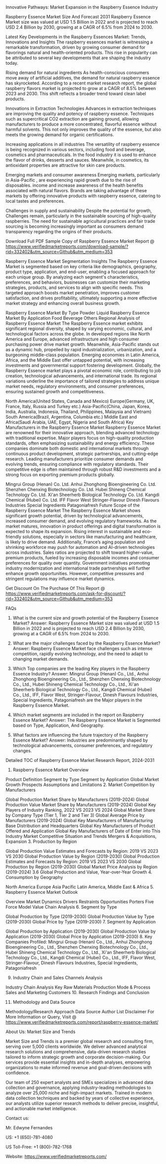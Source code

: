 Innovative Pathways: Market Expansion in the Raspberry Essence Industry


Raspberry Essence Market Size And Forecast 2031
Raspberry Essence Market size was valued at USD 1.5 Billion in 2022 and is projected to reach USD 2.4 Billion by 2030, growing at a CAGR of 6.5% from 2024 to 2030.

Latest Key Developments in the Raspberry Essences Market: Trends, Innovations and Insights
The raspberry essences market is witnessing a remarkable transformation, driven by growing consumer demand for flavorings natural and health-oriented products. This rise in popularity can be attributed to several key developments that are shaping the industry today.

Rising demand for natural ingredients
As health-conscious consumers move away of artificial additives, the demand for natural raspberry essence has skyrocketed. According to a recent market research report, the global raspberry flavors market is projected to grow at a CAGR of 8.5% between 2023 and 2030. This shift reflects a broader trend toward clean label products.

Innovations in Extraction Technologies
Advances in extraction techniques are improving the quality and potency of raspberry essence. Techniques such as supercritical CO2 extraction are gaining ground, allowing manufacturers to produce a more concentrated, flavorful essence without harmful solvents. This not only improves the quality of the essence, but also meets the growing demand for organic certifications.

Increasing applications in all industries
The versatility of raspberry essence is being recognized in various sectors, including food and beverage, cosmetics and pharmaceuticals. In the food industry it is used to enhance the flavor of drinks, desserts and sauces. Meanwhile, in cosmetics, its antioxidant properties are attractive for skin care products.

Emerging markets and consumer awareness
Emerging markets, particularly in Asia-Pacific , are experiencing rapid growth due to the rise of disposables. income and increase awareness of the health benefits associated with natural flavors. Brands are taking advantage of these markets by offering innovative products with raspberry essence, catering to local tastes and preferences.

Challenges in supply and sustainability
Despite the potential for growth, Challenges remain, particularly in the sustainable sourcing of high-quality raspberries. The need for sustainable agricultural practices and fair trade sourcing is becoming increasingly important as consumers demand transparency regarding the origins of their products.

Download Full PDF Sample Copy of Raspberry Essence Market Report @ https://www.verifiedmarketreports.com/download-sample/?rid=332402&utm_source=Github&utm_medium=353

Raspberry Essence Market Segmentation Insights
The Raspberry Essence Market is segmented based on key criteria like demographics, geography, product type, application, and end-user, enabling a focused approach for each unique group. By analyzing each segment's characteristics, preferences, and behaviors, businesses can customize their marketing strategies, products, and services to align with specific needs. This targeted approach boosts market penetration, improves customer satisfaction, and drives profitability, ultimately supporting a more effective market strategy and enhancing overall business growth.

Raspberry Essence Market By Type
Powder
Liquid
Raspberry Essence Market By Application
Food
Beverage
Others
Regional Analysis of Raspberry Essence Market
The Raspberry Essence market exhibits significant regional diversity, shaped by varying economic, cultural, and technological factors across the globe. In developed regions like North America and Europe, advanced infrastructure and high consumer purchasing power drive market growth. Meanwhile, Asia-Pacific stands out as a dynamic hub, propelled by rapid industrialization, urbanization, and a burgeoning middle-class population. Emerging economies in Latin America, Africa, and the Middle East offer untapped potential, with increasing investments and governmental support fostering development. Globally, the Raspberry Essence market plays a pivotal economic role, contributing to job creation, technological advancements, and international trade. Its regional variations underline the importance of tailored strategies to address unique market needs, regulatory environments, and consumer preferences, ensuring sustained growth and competitiveness.

North America(United States, Canada and Mexico)
Europe(Germany, UK, France, Italy, Russia and Turkey etc.)
Asia-Pacific(China, Japan, Korea, India, Australia, Indonesia, Thailand, Philippines, Malaysia and Vietnam)
South America(Brazil, Argentina, Columbia etc.)
Middle East and Africa(Saudi Arabia, UAE, Egypt, Nigeria and South Africa)
Key Manufacturers in the Raspberry Essence Market
Raspberry Essence Market are renowned for their innovative approach, blending advanced technology with traditional expertise. Major players focus on high-quality production standards, often emphasizing sustainability and energy efficiency. These companies dominate both domestic and international markets through continuous product development, strategic partnerships, and cutting-edge research. Leading manufacturers prioritize consumer demands and evolving trends, ensuring compliance with regulatory standards. Their competitive edge is often maintained through robust R&D investments and a strong focus on exporting premium products globally.

Mingrui Group (Henan) Co.
Ltd.
Anhui Zhonghong Bioengineering Co.
Ltd.
Shenzhen Chenxing Biotechnology Co.
Ltd.
Hubei Shineng Chemical Technology Co.
Ltd.
Xi'an Sheerherb Biological Technology Co.
Ltd.
Kangdi Chemical (Hubei) Co.
Ltd.
IFF
Flavor West
Stringer-Flavour
Dinesh Flavours Industries
Special Ingredients
Patagoniafresh
Future Scope of the Raspberry Essence Market
The Raspberry Essence Market shows significant growth potential, driven by technological advancements, increased consumer demand, and evolving regulatory frameworks. As the market matures, innovation in product offerings and digital transformation is expected to shape its expansion. Rising interest in sustainable and eco-friendly solutions, especially in sectors like manufacturing and healthcare, is likely to drive demand. Additionally, France’s aging population and shrinking workforce may push for automation and AI-driven technologies across industries. Sales ratios are projected to shift toward higher-value, premium products, fueled by increasing disposable incomes and consumer preferences for quality over quantity. Government initiatives promoting industry modernization and international trade partnerships will further enhance growth opportunities. However, competitive pressures and stringent regulations may influence market dynamics.

Get Discount On The Purchase Of This Report @ https://www.verifiedmarketreports.com/ask-for-discount/?rid=332402&utm_source=Github&utm_medium=353

FAQs
1. What is the current size and growth potential of the Raspberry Essence Market?
Answer: Raspberry Essence Market size was valued at USD 1.5 Billion in 2022 and is projected to reach USD 2.4 Billion by 2030, growing at a CAGR of 6.5% from 2024 to 2030.

2. What are the major challenges faced by the Raspberry Essence Market?
Answer: Raspberry Essence Market face challenges such as intense competition, rapidly evolving technology, and the need to adapt to changing market demands.

3. Which Top companies are the leading Key players in the Raspberry Essence Industry?
Answer: Mingrui Group (Henan) Co., Ltd., Anhui Zhonghong Bioengineering Co., Ltd., Shenzhen Chenxing Biotechnology Co., Ltd., Hubei Shineng Chemical Technology Co., Ltd., Xi'an Sheerherb Biological Technology Co., Ltd., Kangdi Chemical (Hubei) Co., Ltd., IFF, Flavor West, Stringer-Flavour, Dinesh Flavours Industries, Special Ingredients, Patagoniafresh are the Major players in the Raspberry Essence Market.

4. Which market segments are included in the report on Raspberry Essence Market?
Answer: The Raspberry Essence Market is Segmented based on Type, Application, And Geography.

5. What factors are influencing the future trajectory of the Raspberry Essence Market?
Answer: Industries are predominantly shaped by technological advancements, consumer preferences, and regulatory changes.

Detailed TOC of Raspberry Essence Market Research Report, 2024-2031
1. Raspberry Essence Market Overview

Product Definition
Segment by Type
Segment by Application
Global Market Growth Prospects
Assumptions and Limitations
2. Market Competition by Manufacturers

Global Production Market Share by Manufacturers (2019-2024)
Global Production Value Market Share by Manufacturers (2019-2024)
Global Key Players of Industry Ranking, 2022 VS 2023 VS 2024
Global Market Share by Company Type (Tier 1, Tier 2 and Tier 3)
Global Average Price by Manufacturers (2019-2024)
Global Key Manufacturers of Manufacturing Base Distribution and Headquarters
Global Key Manufacturers of Product Offered and Application
Global Key Manufacturers of Date of Enter into This Industry
Market Competitive Situation and Trends
Mergers & Acquisitions, Expansion
3. Production by Region

Global Production Value Estimates and Forecasts by Region: 2019 VS 2023 VS 2030
Global Production Value by Region (2019-2030)
Global Production Estimates and Forecasts by Region: 2019 VS 2023 VS 2030
Global Production by Region (2019-2030)
Global Market Price Analysis by Region (2019-2024) 3.6 Global Production and Value, Year-over-Year Growth
4. Consumption by Geography

North America
Europe
Asia Pacific
Latin America, Middle East & Africa
5. Raspberry Essence Market Outlook

Overview
Market Dynamics
Drivers
Restraints
Opportunities
Porters Five Force Model
Value Chain Analysis 
6. Segment by Type

Global Production by Type (2019-2030)
Global Production Value by Type (2019-2030)
Global Price by Type (2019-2030)
7. Segment by Application

Global Production by Application (2019-2030)
Global Production Value by Application (2019-2030)
Global Price by Application (2019-2030)
8. Key Companies Profiled: Mingrui Group (Henan) Co., Ltd., Anhui Zhonghong Bioengineering Co., Ltd., Shenzhen Chenxing Biotechnology Co., Ltd., Hubei Shineng Chemical Technology Co., Ltd., Xi'an Sheerherb Biological Technology Co., Ltd., Kangdi Chemical (Hubei) Co., Ltd., IFF, Flavor West, Stringer-Flavour, Dinesh Flavours Industries, Special Ingredients, Patagoniafresh

9. Industry Chain and Sales Channels Analysis

Industry Chain Analysis
Key Raw Materials
Production Mode & Process
Sales and Marketing
Customers
10. Research Findings and Conclusion

11. Methodology and Data Source

Methodology/Research Approach
Data Source
Author List
Disclaimer
For More Information or Query, Visit @ https://www.verifiedmarketreports.com/report/raspberry-essence-market/

About Us: Market Size and Trends

Market Size and Trends is a premier global research and consulting firm, serving over 5,000 clients worldwide. We deliver advanced analytical research solutions and comprehensive, data-driven research studies tailored to inform strategic growth and corporate decision-making. Our services provide essential insights and in-depth analyses, empowering organizations to make informed revenue and goal-driven decisions with confidence.

Our team of 250 expert analysts and SMEs specializes in advanced data collection and governance, applying industry-leading methodologies to analyze over 25,000 niche and high-impact markets. Trained in modern data collection techniques and backed by years of collective experience, our analysts utilize superior research methods to deliver precise, insightful, and actionable market intelligence.

Contact us:

Mr. Edwyne Fernandes

US: +1 (650)-781-4080

US Toll-Free: +1 (800)-782-1768

Website: https://www.verifiedmarketreports.com/
